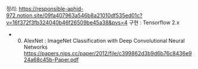 정리: https://responsible-aphid-972.notion.site/09fa407963a546b8a21010df535ed01c?v=16f372f3fb324040b46f26509be45a38&pvs=4
구현 : Tensorflow 2.x

- 00. AlexNet : ImageNet Classification with Deep Convolutional Neural Networks
https://papers.nips.cc/paper/2012/file/c399862d3b9d6b76c8436e924a68c45b-Paper.pdf

  
